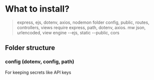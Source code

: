 # What to install?

> express, ejs, dotenv, axios, nodemon
> folder config, public, routes, controllers, views
> require express, path, dotenv, axios. mw json, urlencoded, view engine --ejs, static --public, cors

## Folder structure

### config (dotenv, config, path)

For keeping secrets like API keys